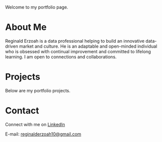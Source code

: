 Welcome to my portfolio page.

# About Me <a name="about-me"></a>
Reginald Erzoah is a data professional helping to build an innovative data-driven market and culture.
He is an adaptable and open-minded individual who is obsessed with continual improvement and committed to lifelong learning.
I am open to connections and collaborations.


# Projects <a name="projects"></a>
Below are my portfolio projects.


# Contact <a name="contact"></a>
Connect with me on [LinkedIn](https://gh.linkedin.com/in/reginald-erzoah)

E-mail: reginalderzoah10@gmail.com

